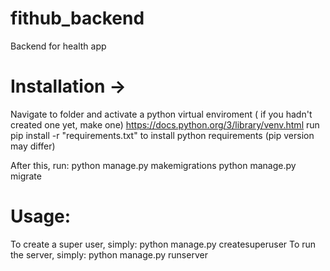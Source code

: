 # fithub_backend
 Backend for health app
# Installation ->
Navigate to folder and activate a python virtual enviroment ( if you hadn't created one yet, make one)
https://docs.python.org/3/library/venv.html
run 
pip install -r "requirements.txt" 
to install python requirements (pip version may differ)

After this, run:
python manage.py makemigrations
python manage.py migrate

# Usage:
To create a super user, simply:
python manage.py createsuperuser
To run the server, simply:
python manage.py runserver
